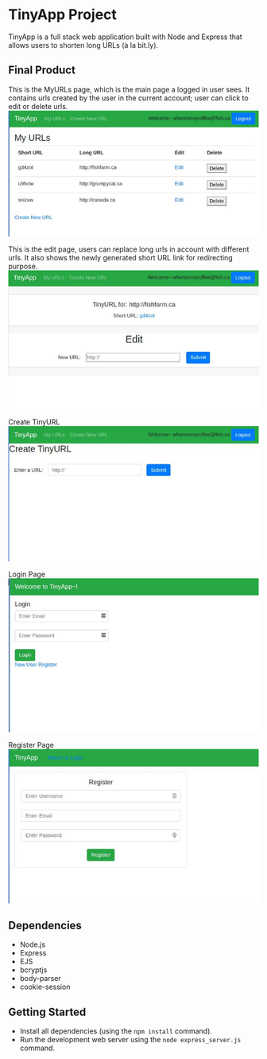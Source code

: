# TinyApp Project

TinyApp is a full stack web application built with Node and Express that allows users to shorten long URLs (à la bit.ly).

## Final Product

This is the MyURLs page, which is the main page a logged in user sees. It contains urls created by the user in the current account; user can click to edit or delete urls.
!["This is the MyURLs page, which is the main page a logged in user sees. It contains urls created by the user in the current account; user can click to edit or delete urls."](https://github.com/Lomanfan/tinyapp/blob/master/docs/tinyApp%20MyURL%20page.jpg)

This is the edit page, users can replace long urls in account with different urls. It also shows the newly generated short URL link for redirecting purpose.
!["This is the edit page, users can replace long urls in account with different urls. It also shows the newly generated short URL link for redirecting purpose."](https://github.com/Lomanfan/tinyapp/blob/master/docs/Edit%20Url%20%26%20Redirect%20Page.jpg)

Create TinyURL
!["Create TinyURL"](https://github.com/Lomanfan/tinyapp/blob/master/docs/create%20tinyURL%20page.jpg)

Login Page
!["Login Page"](https://github.com/Lomanfan/tinyapp/blob/master/docs/tinyApp%20Login%20Page.jpg)

Register Page
!["Register Page"](https://github.com/Lomanfan/tinyapp/blob/master/docs/TinyApp%20Register%20Page.jpg)

## Dependencies

- Node.js
- Express
- EJS
- bcryptjs
- body-parser
- cookie-session

## Getting Started

- Install all dependencies (using the `npm install` command).
- Run the development web server using the `node express_server.js` command.